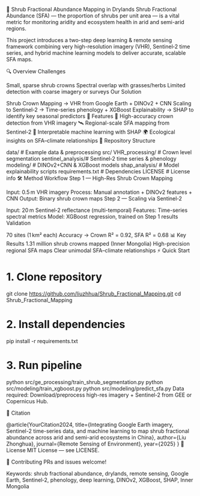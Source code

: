 🌵 Shrub Fractional Abundance Mapping in Drylands
Shrub Fractional Abundance (SFA) — the proportion of shrubs per unit area — is a vital metric for monitoring aridity and ecosystem health in arid and semi-arid regions.

This project introduces a two-step deep learning & remote sensing framework combining very high-resolution imagery (VHR), Sentinel‑2 time series, and hybrid machine learning models to deliver accurate, scalable SFA maps.

🔍 Overview
Challenges

Small, sparse shrub crowns
Spectral overlap with grasses/herbs
Limited detection with coarse imagery or surveys
Our Solution

Shrub Crown Mapping → VHR from Google Earth + DINOv2 + CNN
Scaling to Sentinel‑2 → Time-series phenology + XGBoost
Explainability → SHAP to identify key seasonal predictors
🚀 Features
🎯 High-accuracy crown detection from VHR imagery
🛰 Regional-scale SFA mapping from Sentinel‑2
🧠 Interpretable machine learning with SHAP
🌍 Ecological insights on SFA–climate relationships
📂 Repository Structure

data/               # Example data & preprocessing
src/
  VHR_processing/    # Crown level segmentation
  sentinel_analysis/# Sentinel‑2 time series & phenology
  modeling/         # DINOv2+CNN & XGBoost models
  shap_analysis/    # Model explainability scripts
requirements.txt    # Dependencies
LICENSE             # License info
🛠 Method Workflow
Step 1 — High-Res Shrub Crown Mapping

Input: 0.5 m VHR imagery
Process: Manual annotation + DINOv2 features + CNN
Output: Binary shrub crown maps
Step 2 — Scaling via Sentinel‑2

Input: 20 m Sentinel‑2 reflectance (multi-temporal)
Features: Time-series spectral metrics
Model: XGBoost regression, trained on Step 1 results
Validation

70 sites (1 km² each)
Accuracy → Crown R² = 0.92, SFA R² = 0.68
📊 Key Results
1.31 million shrub crowns mapped (Inner Mongolia)
High-precision regional SFA maps
Clear unimodal SFA–climate relationships
⚡ Quick Start

# 1. Clone repository
git clone https://github.com/liuzhhua/Shrub_Fractional_Mapping.git
cd Shrub_Fractional_Mapping

# 2. Install dependencies
pip install -r requirements.txt

# 3. Run pipeline
python src/ge_processing/train_shrub_segmentation.py
python src/modeling/train_xgboost.py
python src/modeling/predict_sfa.py
Data required: Download/preprocess high-res imagery + Sentinel‑2 from GEE or Copernicus Hub.

📜 Citation

@article{YourCitation2024,
  title={Integrating Google Earth imagery, Sentinel-2 time-series data, and machine learning to map shrub fractional abundance across arid and semi-arid ecosystems in China},
  author={Liu Zhonghua},
  journal={Remote Sensing of Environment},
  year={2025}
}
📄 License
MIT License — see LICENSE.

🤝 Contributing
PRs and issues welcome!

Keywords: shrub fractional abundance, drylands, remote sensing, Google Earth, Sentinel‑2, phenology, deep learning, DINOv2, XGBoost, SHAP, Inner Mongolia
